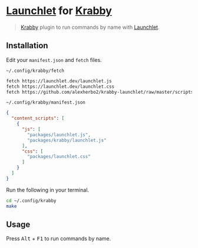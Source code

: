 # [Launchlet] for [Krabby]

> [Krabby] plugin to run commands by name with [Launchlet].

## Installation

Edit your `manifest.json` and `fetch` files.

`~/.config/krabby/fetch`

``` sh
fetch https://launchlet.dev/launchlet.js
fetch https://launchlet.dev/launchlet.css
fetch https://github.com/alexherbo2/krabby-launchlet/raw/master/scripts/krabby/launchlet.js krabby/launchlet.js
```

`~/.config/krabby/manifest.json`

``` json
{
  "content_scripts": [
    {
      "js": [
        "packages/launchlet.js",
        "packages/krabby/launchlet.js"
      ],
      "css": [
        "packages/launchlet.css"
      ]
    }
  ]
}
```

Run the following in your terminal.

``` sh
cd ~/.config/krabby
make
```

## Usage

Press <kbd>Alt</kbd> + <kbd>F1</kbd> to run commands by name.

[Krabby]: https://krabby.netlify.com
[Launchlet]: https://launchlet.dev
